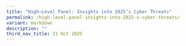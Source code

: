 ```yaml
---
title: "High–Level Panel: Insights into 2025’s Cyber Threats"
permalink: /high-level-panel-insights-into-2025-s-cyber-threats/
variant: markdown
description: ""
third_nav_title: 21 Oct 2025
---
```

